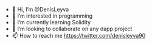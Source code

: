 - 👋 Hi, I’m @DenisLeyva
- 👀 I’m interested in programming
- 🌱 I’m currently learning Solidity
- 💞️ I’m looking to collaborate on any dapp project
- 📫 How to reach me https://twitter.com/denisleyva90

<!---
DenisLeyva/DenisLeyva is a ✨ special ✨ repository because its `README.md` (this file) appears on your GitHub profile.
You can click the Preview link to take a look at your changes.
--->

